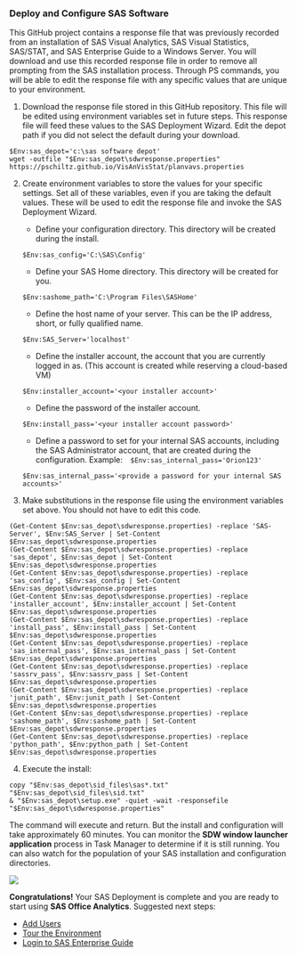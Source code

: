 ### Deploy and Configure SAS Software

This GitHub project contains a response file that was previously recorded from an installation of SAS Visual Analytics, SAS Visual Statistics, SAS/STAT, and SAS Enterprise Guide to a Windows Server.  You will download and use this recorded response file in order to remove all prompting from the SAS installation process.  Through PS commands, you will be able to edit the response file with any specific values that are unique to your environment.

1.  Download the response file stored in this GitHub repository.  This file will be edited using environment variables set in future steps.  This response file will feed these values to the SAS Deployment Wizard.  Edit the depot path if you did not select the default during your download.
```
$Env:sas_depot='c:\sas software depot'
wget -outfile "$Env:sas_depot\sdwresponse.properties" https://pschiltz.github.io/VisAnVisStat/planvavs.properties
```
2.  Create environment variables to store the values for your specific settings.  Set all of these variables, even if you are taking the default values.  These will be used to edit the response file and invoke the SAS Deployment Wizard.
      * Define your configuration directory.  This directory will be created during the install.  
      ```
      $Env:sas_config='C:\SAS\Config'
      ```
      * Define your SAS Home directory.  This directory will be created for you. 
      ```
      $Env:sashome_path='C:\Program Files\SASHome'
      ```
      * Define the host name of your server.  This can be the IP address, short, or fully qualified name.  
      ```
      $Env:SAS_Server='localhost'
      ```
      * Define the installer account, the account that you are currently logged in as.  (This account is created while reserving a cloud-based VM)  
      ```
      $Env:installer_account='<your installer account>'
      ```
      * Define the password of the installer account. 
      ```
      $Env:install_pass='<your installer account password>'
      ```
      * Define a password to set for your internal SAS accounts, including the SAS Administrator account, that are created during the configuration.  Example:```  $Env:sas_internal_pass='Orion123'```
      ```
      $Env:sas_internal_pass='<provide a password for your internal SAS accounts>'
      ```
      
3.  Make substitutions in the response file using the environment variables set above.  You should not have to edit this code.
```
(Get-Content $Env:sas_depot\sdwresponse.properties) -replace 'SAS-Server', $Env:SAS_Server | Set-Content $Env:sas_depot\sdwresponse.properties
(Get-Content $Env:sas_depot\sdwresponse.properties) -replace 'sas_depot', $Env:sas_depot | Set-Content $Env:sas_depot\sdwresponse.properties
(Get-Content $Env:sas_depot\sdwresponse.properties) -replace 'sas_config', $Env:sas_config | Set-Content $Env:sas_depot\sdwresponse.properties
(Get-Content $Env:sas_depot\sdwresponse.properties) -replace 'installer_account', $Env:installer_account | Set-Content $Env:sas_depot\sdwresponse.properties
(Get-Content $Env:sas_depot\sdwresponse.properties) -replace 'install_pass', $Env:install_pass | Set-Content $Env:sas_depot\sdwresponse.properties
(Get-Content $Env:sas_depot\sdwresponse.properties) -replace 'sas_internal_pass', $Env:sas_internal_pass | Set-Content $Env:sas_depot\sdwresponse.properties
(Get-Content $Env:sas_depot\sdwresponse.properties) -replace 'sassrv_pass', $Env:sassrv_pass | Set-Content $Env:sas_depot\sdwresponse.properties
(Get-Content $Env:sas_depot\sdwresponse.properties) -replace 'junit_path', $Env:junit_path | Set-Content $Env:sas_depot\sdwresponse.properties
(Get-Content $Env:sas_depot\sdwresponse.properties) -replace 'sashome_path', $Env:sashome_path | Set-Content $Env:sas_depot\sdwresponse.properties
(Get-Content $Env:sas_depot\sdwresponse.properties) -replace 'python_path', $Env:python_path | Set-Content $Env:sas_depot\sdwresponse.properties
```
   
4.  Execute the install:  
```
copy "$Env:sas_depot\sid_files\sas*.txt" "$Env:sas_depot\sid_files\sid.txt"
& "$Env:sas_depot\setup.exe" -quiet -wait -responsefile "$Env:sas_depot\sdwresponse.properties"
```
The command will execute and return.  But the install and configuration will take approximately 60 minutes.  You can monitor the **SDW window launcher application** process in Task Manager to determine if it is still running.  You can also watch for the population of your SAS installation and configuration directories.
   
![](images/sdw.png)

**Congratulations!**  Your SAS Deployment is complete and you are ready to start using **SAS Office Analytics**.
Suggested next steps:
* [Add Users](Add_Users.md)
* [Tour the Environment](Environment_Overview.md)
* [Login to SAS Enterprise Guide](Enterprise_Guide.md)
  

